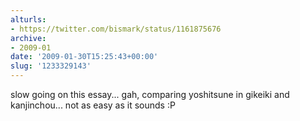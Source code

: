 ```yaml
---
alturls:
- https://twitter.com/bismark/status/1161875676
archive:
- 2009-01
date: '2009-01-30T15:25:43+00:00'
slug: '1233329143'
---
```


slow going on this essay... gah, comparing yoshitsune in gikeiki and kanjinchou... not as easy as it sounds :P


